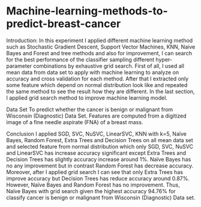 # Machine-learning-methods-to-predict-breast-cancer

Introduction:
In this experiment I applied different machine learning method such as Stochastic Gradient 
Descent, Support Vector Machines, KNN, Naive Bayes and Forest and tree methods and also for 
improvement, I can search for the best performance of the classifier sampling different hyper-parameter combinations by exhaustive grid search. First of all, I used all mean data from data 
set to apply with machine learning to analyze on accuracy and cross validation for each method. 
After that I extracted only some feature which depend on normal distribution look like and 
repeated the same method to see the result how they are different. In the last section, I applied 
grid search method to improve machine learning model.

Data Set
To predict whether the cancer is benign or malignant from Wisconsin (Diagnostic) Data Set. Features 
are computed from a digitized image of a fine needle aspirate (FNA) of a breast mass.


Conclusion
I applied SGD, SVC, NuSVC, LinearSVC, KNN with k=5, Naïve Bayes, Random 
Forest, Extra Trees and Decision Trees on all mean data set and selected feature from normal 
distribution which only SGD, SVC, NuSVC and LinearSVC has increase accuracy significant 
except Extra Trees and Decision Trees has slightly accuracy increase around 1%. Naïve Bayes 
has no any improvement but in contrast Random Forest has decrease accuracy.
Moreover, after I applied grid search I can see that only Extra Trees has improve 
accuracy but Decision Trees has reduce accuracy around 0.87%. However, Naïve Bayes and 
Random Forest has no improvement.
Thus, Naïve Bayes with grid search given the highest accuracy 94.76% for classify 
cancer is benign or malignant from Wisconsin (Diagnostic) Data set.


